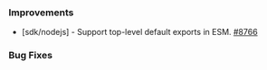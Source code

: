 ### Improvements

- [sdk/nodejs] - Support top-level default exports in ESM.
  [#8766](https://github.com/pulumi/pulumi/pull/8766)

### Bug Fixes

